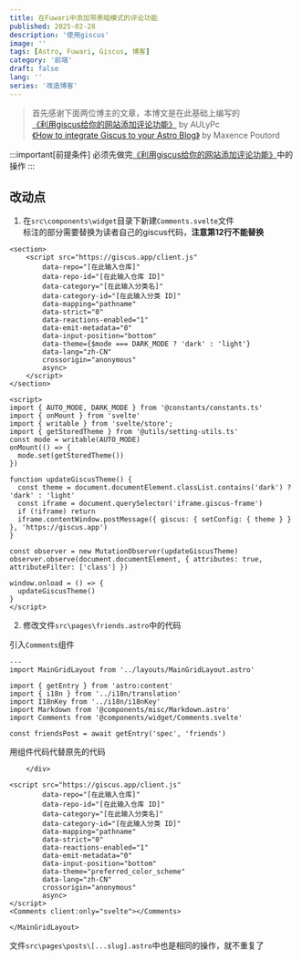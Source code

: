 ```yaml
---
title: 在Fuwari中添加带黑暗模式的评论功能
published: 2025-02-28
description: '使用giscus'
image: ''
tags: [Astro, Fuwari, Giscus, 博客]
category: '前端'
draft: false 
lang: ''
series: '改造博客'
---
```


> 首先感谢下面两位博主的文章，本博文是在此基础上编写的<br>
> [《利用giscus给你的网站添加评论功能》](https://blog.aulypc0x0.online/posts/add_comment_for_your_website_in_fuwari/) by AULyPc<br>
> [《How to integrate Giscus to your Astro Blog》](https://www.maxpou.fr/blog/giscus-with-astro/) by Maxence Poutord

:::important[前提条件]
必须先做完[《利用giscus给你的网站添加评论功能》](https://blog.aulypc0x0.online/posts/add_comment_for_your_website_in_fuwari/)中的操作
:::

## 改动点

1. 在`src\components\widget`目录下新建`Comments.svelte`文件<br>
标注的部分需要替换为读者自己的giscus代码，**注意第12行不能替换**
```svelte title="src\components\widget\Comments.svelte" {2-11, 13-16}
<section>
    <script src="https://giscus.app/client.js"
        data-repo="[在此输入仓库]"
        data-repo-id="[在此输入仓库 ID]"
        data-category="[在此输入分类名]"
        data-category-id="[在此输入分类 ID]"
        data-mapping="pathname"
        data-strict="0"
        data-reactions-enabled="1"
        data-emit-metadata="0"
        data-input-position="bottom"
        data-theme={$mode === DARK_MODE ? 'dark' : 'light'}
        data-lang="zh-CN"
        crossorigin="anonymous"
        async>
    </script>
</section>

<script>
import { AUTO_MODE, DARK_MODE } from '@constants/constants.ts'
import { onMount } from 'svelte'
import { writable } from 'svelte/store';
import { getStoredTheme } from '@utils/setting-utils.ts'
const mode = writable(AUTO_MODE)
onMount(() => {
  mode.set(getStoredTheme())
})

function updateGiscusTheme() {
  const theme = document.documentElement.classList.contains('dark') ? 'dark' : 'light'
  const iframe = document.querySelector('iframe.giscus-frame')
  if (!iframe) return
  iframe.contentWindow.postMessage({ giscus: { setConfig: { theme } } }, 'https://giscus.app')
}

const observer = new MutationObserver(updateGiscusTheme)
observer.observe(document.documentElement, { attributes: true, attributeFilter: ['class'] })

window.onload = () => {
  updateGiscusTheme()
}
</script>
```

2. 修改文件`src\pages\friends.astro`中的代码

引入`Comments`组件
```astro title="src\pages\friends.astro" ins={8}
---
import MainGridLayout from '../layouts/MainGridLayout.astro' 

import { getEntry } from 'astro:content'
import { i18n } from '../i18n/translation'
import I18nKey from '../i18n/i18nKey'
import Markdown from '@components/misc/Markdown.astro'
import Comments from '@components/widget/Comments.svelte'

const friendsPost = await getEntry('spec', 'friends')
```
用组件代码代替原先的代码
```astro title="src\pages\friends.astro" ins={18} del={3-17}
    </div>

<script src="https://giscus.app/client.js"
        data-repo="[在此输入仓库]"
        data-repo-id="[在此输入仓库 ID]"
        data-category="[在此输入分类名]"
        data-category-id="[在此输入分类 ID]"
        data-mapping="pathname"
        data-strict="0"
        data-reactions-enabled="1"
        data-emit-metadata="0"
        data-input-position="bottom"
        data-theme="preferred_color_scheme"
        data-lang="zh-CN"
        crossorigin="anonymous"
        async>
</script>
<Comments client:only="svelte"></Comments>

</MainGridLayout>
```

文件`src\pages\posts\[...slug].astro`中也是相同的操作，就不重复了